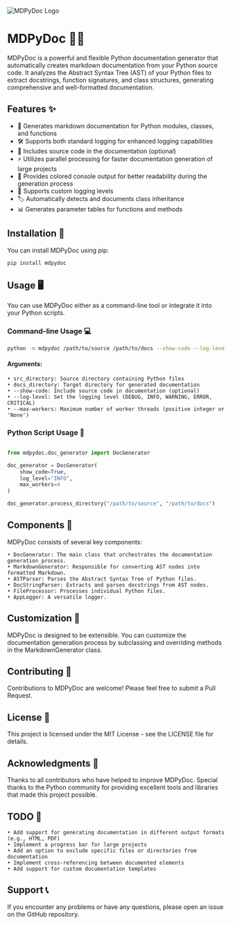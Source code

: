 ![MDPyDoc Logo](media/mdpydoc_image.webp)

# MDPyDoc 📝🐍

MDPyDoc is a powerful and flexible Python documentation generator that automatically creates markdown documentation from your Python source code. It analyzes the Abstract Syntax Tree (AST) of your Python files to extract docstrings, function signatures, and class structures, generating comprehensive and well-formatted documentation.

## Features ✨

- 📄 Generates markdown documentation for Python modules, classes, and functions
- 🛠️ Supports both standard logging for enhanced logging capabilities
- 📜 Includes source code in the documentation (optional)
- ⚡ Utilizes parallel processing for faster documentation generation of large projects
- 🌈 Provides colored console output for better readability during the generation process
- 🔧 Supports custom logging levels
- 🏷️ Automatically detects and documents class inheritance
- 📊 Generates parameter tables for functions and methods

## Installation 🚀

You can install MDPyDoc using pip:

```bash
pip install mdpydoc
```
## Usage 🖥️
You can use MDPyDoc either as a command-line tool or integrate it into your Python scripts.
### Command-line Usage 💻
```bash
python -m mdpydoc /path/to/source /path/to/docs --show-code --log-level DEBUG --max-workers 4
```

#### Arguments:

    • src_directory: Source directory containing Python files
    • docs_directory: Target directory for generated documentation
    • --show-code: Include source code in documentation (optional)
    • --log-level: Set the logging level (DEBUG, INFO, WARNING, ERROR, CRITICAL)
    • --max-workers: Maximum number of worker threads (positive integer or 'None')

### Python Script Usage 📜

```python

from mdpydoc.doc_generator import DocGenerator

doc_generator = DocGenerator(
    show_code=True,
    log_level="INFO",
    max_workers=4
)

doc_generator.process_directory("/path/to/source", "/path/to/docs")
```

## Components 🧩
MDPyDoc consists of several key components:

    • DocGenerator: The main class that orchestrates the documentation generation process.
    • MarkdownGenerator: Responsible for converting AST nodes into formatted Markdown.
    • ASTParser: Parses the Abstract Syntax Tree of Python files.
    • DocStringParser: Extracts and parses docstrings from AST nodes.
    • FileProcessor: Processes individual Python files.
    • AppLogger: A versatile logger.

## Customization 🎨
MDPyDoc is designed to be extensible. You can customize the documentation generation process by subclassing and overriding methods in the MarkdownGenerator class.
## Contributing 🤝
Contributions to MDPyDoc are welcome! Please feel free to submit a Pull Request.
## License 📜
This project is licensed under the MIT License - see the LICENSE file for details.
## Acknowledgments 🙏

Thanks to all contributors who have helped to improve MDPyDoc.
Special thanks to the Python community for providing excellent tools and libraries that made this project possible.

## TODO 📝

    • Add support for generating documentation in different output formats (e.g., HTML, PDF)
    • Implement a progress bar for large projects
    • Add an option to exclude specific files or directories from documentation
    • Implement cross-referencing between documented elements
    • Add support for custom documentation templates

## Support 📞
If you encounter any problems or have any questions, please open an issue on the GitHub repository.